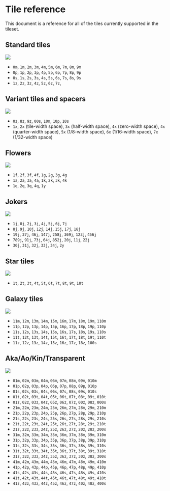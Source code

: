 # Tile reference

This document is a reference for all of the tiles currently supported in the tileset.

## Standard tiles

![](reference-orig.png)

- `0m`, `1m`, `2m`, `3m`, `4m`, `5m`, `6m`, `7m`, `8m`, `9m`
- `0p`, `1p`, `2p`, `3p`, `4p`, `5p`, `6p`, `7p`, `8p`, `9p`
- `0s`, `1s`, `2s`, `3s`, `4s`, `5s`, `6s`, `7s`, `8s`, `9s`
- `1z`, `2z`, `3z`, `4z`, `5z`, `6z`, `7z`,

## Variant tiles and spacers

![](reference-alt.png)

- `0z`, `8z`, `9z`, `00s`, `10m`, `10p`, `10s`
- `1x`, `2x` (tile-width space), `3x` (half-width space), `4x` (zero-width space), `4x` (quarter-width space), `5x` (1/8-width space), `6x` (1/16-width space), `7x` (1/32-width space)

## Flowers

![](reference-flowers.png)

- `1f`, `2f`, `3f`, `4f`, `1g`, `2g`, `3g`, `4g`
- `1a`, `2a`, `3a`, `4a`, `1k`, `2k`, `3k`, `4k`
- `1q`, `2q`, `3q`, `4q`, `1y`

## Jokers

![](reference-jokers.png)

- `1j`, `0j`, `2j`, `3j`, `4j`, `5j`, `6j`, `7j`
- `8j`, `9j`, `10j`, `12j`, `14j`, `15j`, `17j`, `18j`
- `19j`, `37j`, `46j`, `147j`, `258j`, `369j`, `123j`, `456j`
- `789j`, `91j`, `73j`, `64j`, `852j`, `20j`, `11j`, `22j`
- `30j`, `31j`, `32j`, `33j`, `34j`, `2y`

## Star tiles

![](reference-star.png)

- `1t`, `2t`, `3t`, `4t`, `5t`, `6t`, `7t`, `8t`, `9t`, `10t`

## Galaxy tiles

![](reference-galaxy.png)

- `11m`, `12m`, `13m`, `14m`, `15m`, `16m`, `17m`, `18m`, `19m`, `110m`
- `11p`, `12p`, `13p`, `14p`, `15p`, `16p`, `17p`, `18p`, `19p`, `110p`
- `11s`, `12s`, `13s`, `14s`, `15s`, `16s`, `17s`, `18s`, `19s`, `110s`
- `11t`, `12t`, `13t`, `14t`, `15t`, `16t`, `17t`, `18t`, `19t`, `110t`
- `11z`, `12z`, `13z`, `14z`, `15z`, `16z`, `17z`, `18z`, `100s`

## Aka/Ao/Kin/Transparent

![](reference-aka.png)

- `01m`, `02m`, `03m`, `04m`, `06m`, `07m`, `08m`, `09m`, `010m`
- `01p`, `02p`, `03p`, `04p`, `06p`, `07p`, `08p`, `09p`, `010p`
- `01s`, `02s`, `03s`, `04s`, `06s`, `07s`, `08s`, `09s`, `010s`
- `01t`, `02t`, `03t`, `04t`, `05t`, `06t`, `07t`, `08t`, `09t`, `010t`
- `01z`, `02z`, `03z`, `04z`, `05z`, `06z`, `07z`, `00z`, `08z`, `000s`
- `21m`, `22m`, `23m`, `24m`, `25m`, `26m`, `27m`, `28m`, `29m`, `210m`
- `21p`, `22p`, `23p`, `24p`, `25p`, `26p`, `27p`, `28p`, `29p`, `210p`
- `21s`, `22s`, `23s`, `24s`, `25s`, `26s`, `27s`, `28s`, `29s`, `210s`
- `21t`, `22t`, `23t`, `24t`, `25t`, `26t`, `27t`, `28t`, `29t`, `210t`
- `21z`, `22z`, `23z`, `24z`, `25z`, `26z`, `27z`, `20z`, `28z`, `200s`
- `31m`, `32m`, `33m`, `34m`, `35m`, `36m`, `37m`, `38m`, `39m`, `310m`
- `31p`, `32p`, `33p`, `34p`, `35p`, `36p`, `37p`, `38p`, `39p`, `310p`
- `31s`, `32s`, `33s`, `34s`, `35s`, `36s`, `37s`, `38s`, `39s`, `310s`
- `31t`, `32t`, `33t`, `34t`, `35t`, `36t`, `37t`, `38t`, `39t`, `310t`
- `31z`, `32z`, `33z`, `34z`, `35z`, `36z`, `37z`, `30z`, `38z`, `300s`
- `41m`, `42m`, `43m`, `44m`, `45m`, `46m`, `47m`, `48m`, `49m`, `410m`
- `41p`, `42p`, `43p`, `44p`, `45p`, `46p`, `47p`, `48p`, `49p`, `410p`
- `41s`, `42s`, `43s`, `44s`, `45s`, `46s`, `47s`, `48s`, `49s`, `410s`
- `41t`, `42t`, `43t`, `44t`, `45t`, `46t`, `47t`, `48t`, `49t`, `410t`
- `41z`, `42z`, `43z`, `44z`, `45z`, `46z`, `47z`, `40z`, `48z`, `400s`
